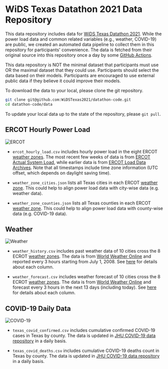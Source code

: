 # WiDS Texas Datathon 2021 Data Repository

This data repository includes data for [WiDS Texas Datathon 2021](https://www.kaggle.com/c/wids-texas-datathon-2021). While the power load data and common related variables (e.g., weather, COVID-19) are public, we created an automated data pipeline to collect them in this repository for participants' convenience. The data is fetched from their original source into this repository once a day by some [GitHub Actions](../.github/workflows).

This data repository is NOT the minimal dataset that participants must use OR the maximal dataset that they could use. Participants should select the data based on their models. Participants are encouraged to use external public data if they believe it could improve their models.

To download the data to your local, please clone the git repository.

```bash
git clone git@github.com:WiDSTexas2021/datathon-code.git
cd datathon-code/data
```

To update your local data up to the state of the repository, please `git pull`.

## ERCOT Hourly Power Load

![ERCOT](https://github.com/WiDSTexas2021/hackathon/actions/workflows/update-ercot-hourly-load.yml/badge.svg)

- `ercot_hourly_load.csv` includes hourly power load in the eight ERCOT [weather zones](./ercotWeatherZoneMap.png). The most recent few weeks of data is from [ERCOT Actual System Load](http://mis.ercot.com/misapp/GetReports.do?reportTypeId=13101&reportTitle=Actual%20System%20Load%20by%20Weather%20Zone), while earlier data is from [ERCOT Load Data Archives](http://www.ercot.com/gridinfo/load/load_hist). Note that all timestamps include time zone information (UTC offset, which depends on daylight saving time).

- `weather_zone_cities.json` lists all Texas cities in each ERCOT [weather zone](./ercotWeatherZoneMap.png). This could help to align power load data with city-wise data (e.g. weather data).

- `weather_zone_counties.json` lists all Texas counties in each ERCOT [weather zone](./ercotWeatherZoneMap.png). This could help to align power load data with county-wise data (e.g. COVID-19 data).

## Weather

![Weather](https://github.com/WiDSTexas2021/hackathon/actions/workflows/update-weather.yml/badge.svg)

- `weather_history.csv` includes past weather data of 10 cities cross the 8 ECROT [weather zones](./ercotWeatherZoneMap.png). The data is from [World Weather Online](https://www.worldweatheronline.com) and reported every 3 hours starting from July 1, 2008. See [here](https://www.worldweatheronline.com/developer/api/docs/historical-weather-api.aspx#hourly) for details about each column.

- `weather_forecast.csv` includes weather forecast of 10 cities cross the 8 ECROT [weather zones](./ercotWeatherZoneMap.png). The data is from [World Weather Online](https://www.worldweatheronline.com) and forecast every 3 hours in the next 13 days (including today). See [here](https://www.worldweatheronline.com/developer/api/docs/local-city-town-weather-api.aspx#hourly) for details about each column.

## COVID-19 Daily Data

![COVID-19](https://github.com/WiDSTexas2021/hackathon/actions/workflows/update-covid.yml/badge.svg)

- `texas_covid_confirmed.csv` includes cumulative confirmed COVID-19 cases in Texas by county. The data is updated in [JHU COVID-19 data repository](https://github.com/CSSEGISandData/COVID-19/tree/master/csse_covid_19_data/csse_covid_19_time_series) in a daily basis.

- `texas_covid_deaths.csv` includes cumulative COVID-19 deaths count in Texas by county. The data is updated in [JHU COVID-19 data repository](https://github.com/CSSEGISandData/COVID-19/tree/master/csse_covid_19_data/csse_covid_19_time_series) in a daily basis.
